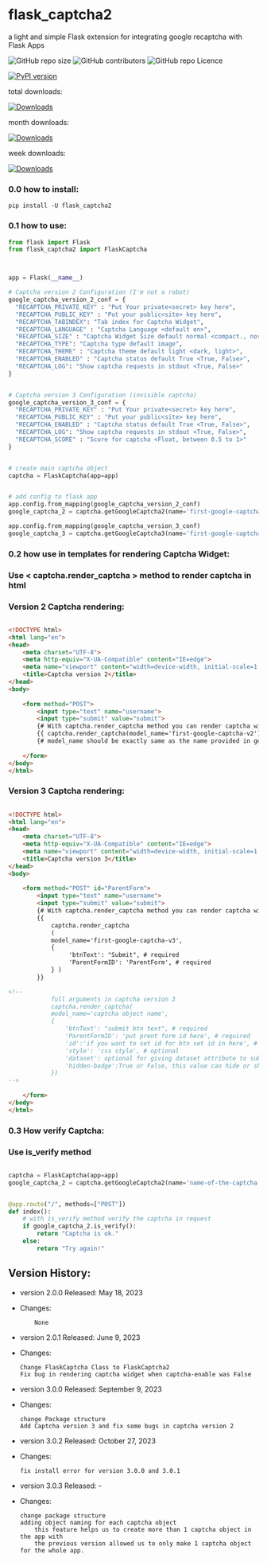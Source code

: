 # flask_captcha2
a light and simple Flask extension for integrating google recaptcha with Flask Apps
<p>
  <img alt="GitHub repo size" src="https://img.shields.io/github/repo-size/alisharify7/flask_captcha2">
  <img alt="GitHub contributors" src="https://img.shields.io/github/contributors/alisharify7/flask_captcha2">
  <img alt="GitHub repo Licence" src="https://img.shields.io/pypi/l/flask_captcha2">
  
  [![PyPI version](https://badge.fury.io/py/flask-captcha2.svg)](https://badge.fury.io/py/flask-captcha2)

  total downloads: 
  
  [![Downloads](https://static.pepy.tech/badge/flask-captcha2)](https://pepy.tech/project/flask-captcha2)
  
  month downloads:
  
  [![Downloads](https://static.pepy.tech/badge/flask-captcha2/month)](https://pepy.tech/project/flask-captcha2)
  
  
  week downloads:
  
  [![Downloads](https://static.pepy.tech/badge/flask-captcha2/week)](https://pepy.tech/project/flask-captcha2)
  
  
</p>

### 0.0 how to install:
  
    pip install -U flask_captcha2 


### 0.1 how to use:
```python
from flask import Flask
from flask_captcha2 import FlaskCaptcha



app = Flask(__name__)

# Captcha version 2 Configuration (I'm not a robot)
google_captcha_version_2_conf = {
  "RECAPTCHA_PRIVATE_KEY" : "Put Your private<secret> key here",
  "RECAPTCHA_PUBLIC_KEY" : "Put your public<site> key here",
  "RECAPTCHA_TABINDEX": "Tab index for Captcha Widget",
  "RECAPTCHA_LANGUAGE" : "Captcha Language <default en>",
  "RECAPTCHA_SIZE" : "Captcha Widget Size default normal <compact،, normal, invisible>",
  "RECAPTCHA_TYPE": "Captcha type default image",
  "RECAPTCHA_THEME" : "Captcha theme default light <dark, light>",
  "RECAPTCHA_ENABLED" : "Captcha status default True <True, False>",
  "RECAPTCHA_LOG": "Show captcha requests in stdout <True, False>"
}


# Captcha version 3 Configuration (invisible captcha)
google_captcha_version_3_conf = {
  "RECAPTCHA_PRIVATE_KEY" : "Put Your private<secret> key here",
  "RECAPTCHA_PUBLIC_KEY" : "Put your public<site> key here",
  "RECAPTCHA_ENABLED" : "Captcha status default True <True, False>",
  "RECAPTCHA_LOG": "Show captcha requests in stdout <True, False>",
  "RECAPTCHA_SCORE" : "Score for captcha <Float, between 0.5 to 1>"
}


# create main captcha object
captcha = FlaskCaptcha(app=app)


# add config to flask app
app.config.from_mapping(google_captcha_version_2_conf)   
google_captcha_2 = captcha.getGoogleCaptcha2(name='first-google-captcha-v2') #-> return flask_captcha2.GoogleCaptcha.captcha2 object

app.config.from_mapping(google_captcha_version_3_conf)
google_captcha_3 = captcha.getGoogleCaptcha3(name='first-google-captcha-v3') #-> return flask_captcha2.GoogleCaptcha.captcha2 object


```

### 0.2 how use in templates for rendering Captcha Widget:

### Use < captcha.render_captcha > method to render captcha in html


### Version 2 Captcha rendering:
```html

<!DOCTYPE html>
<html lang="en">
<head>
    <meta charset="UTF-8">
    <meta http-equiv="X-UA-Compatible" content="IE=edge">
    <meta name="viewport" content="width=device-width, initial-scale=1.0">
    <title>Captcha version 2</title>
</head>
<body>
    
    <form method="POST">
        <input type="text" name="username">
        <input type="submit" value="submit">
        {# With captcha.render_captcha method you can render captcha widget in your html code #}
        {{ captcha.render_captcha(model_name='first-google-captcha-v2') }} 
        {# model_name should be exactly same as the name provided in getGoogleCaptcha2() method #}
        
    </form>
</body>
</html>
```

### Version 3 Captcha rendering:
```html

<!DOCTYPE html>
<html lang="en">
<head>
    <meta charset="UTF-8">
    <meta http-equiv="X-UA-Compatible" content="IE=edge">
    <meta name="viewport" content="width=device-width, initial-scale=1.0">
    <title>Captcha version 3</title>
</head>
<body>
    
    <form method="POST" id="ParentForm">
        <input type="text" name="username">
        <input type="submit" value="submit">
        {# With captcha.render_captcha method you can render captcha widget in your html code #}
        {{ 
            captcha.render_captcha
            ( 
            model_name='first-google-captcha-v3',
            {
                 'btnText': "Submit", # required
                 'ParentFormID': 'ParentForm', # required
            } ) 
        }}

<!--        
            full arguments in captcha version 3
            captcha.render_captcha(
            model_name='captcha object name',
            {
                'btnText': "submit btn text", # required
                'ParentFormID': 'put prent form id here', # required
                'id':'if you want to set id for btn set id in here', # optional
                'style': 'css style', # optional
                'dataset': optional for giving dataset attribute to submit btn
                'hidden-badge':True or False, this value can hide or show captcha badge
            })
-->
        
    </form>
</body>
</html>
```


### 0.3 How verify Captcha:
### Use is_verify method  
```python

captcha = FlaskCaptcha(app=app)
google_captcha_2 = captcha.getGoogleCaptcha2(name='name-of-the-captcha')


@app.route("/", methods=["POST"])
def index():
    # with is_verify method verify the captcha in request
    if google_captcha_2.is_verify():
        return "Captcha is ok."
    else:
        return "Try again!" 

```




## Version History:


  - version 2.0.0 Released: May 18, 2023
  - Changes:
  
            None
  
  - version 2.0.1 Released: June 9, 2023
  - Changes:
  
        Change FlaskCaptcha Class to FlaskCaptcha2
        Fix bug in rendering captcha widget when captcha-enable was False

    
  - version 3.0.0 Released: September 9, 2023
  - Changes:
  
        change Package structure
        Add Captcha version 3 and fix some bugs in captcha version 2


  - version 3.0.2 Released: October 27, 2023
  - Changes:
  
        fix install error for version 3.0.0 and 3.0.1

  - version 3.0.3 Released: -
  - Changes:
  
        change package structure
        adding object naming for each captcha object
            this feature helps us to create more than 1 captcha object in the app with 
            the previous version allowed us to only make 1 captcha object for the whole app.
            


